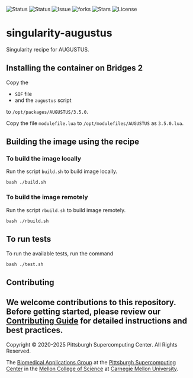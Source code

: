 ![Status](https://github.com/pscedu/singularity-augustus/actions/workflows/main.yml/badge.svg)
![Status](https://github.com/pscedu/singularity-augustus/actions/workflows/pretty.yml/badge.svg)
![Issue](https://img.shields.io/github/issues/pscedu/singularity-augustus)
![forks](https://img.shields.io/github/forks/pscedu/singularity-augustus)
![Stars](https://img.shields.io/github/stars/pscedu/singularity-augustus)
![License](https://img.shields.io/github/license/pscedu/singularity-augustus)

# singularity-augustus
Singularity recipe for AUGUSTUS.

## Installing the container on Bridges 2
Copy the

* `SIF` file
* and the `augustus` script

to `/opt/packages/AUGUSTUS/3.5.0`.

Copy the file `modulefile.lua` to `/opt/modulefiles/AUGUSTUS` as `3.5.0.lua`.

## Building the image using the recipe
### To build the image locally
Run the script `build.sh` to build image locally.

```
bash ./build.sh
```

### To build the image remotely
Run the script `rbuild.sh` to build image remotely.

```
bash ./rbuild.sh
```

## To run tests
To run the available tests, run the command

```
bash ./test.sh
```

## Contributing
We welcome contributions to this repository. Before getting started, please review our [Contributing Guide](https://raw.githubusercontent.com/pscedu/singularity-report/refs/heads/main/CONTRIBUTING.md) for detailed instructions and best practices.
---

Copyright © 2020-2025 Pittsburgh Supercomputing Center. All Rights Reserved.

The [Biomedical Applications Group](https://www.psc.edu/biomedical-applications/) at the [Pittsburgh Supercomputing Center](http://www.psc.edu) in the [Mellon College of Science](https://www.cmu.edu/mcs/) at [Carnegie Mellon University](http://www.cmu.edu).
